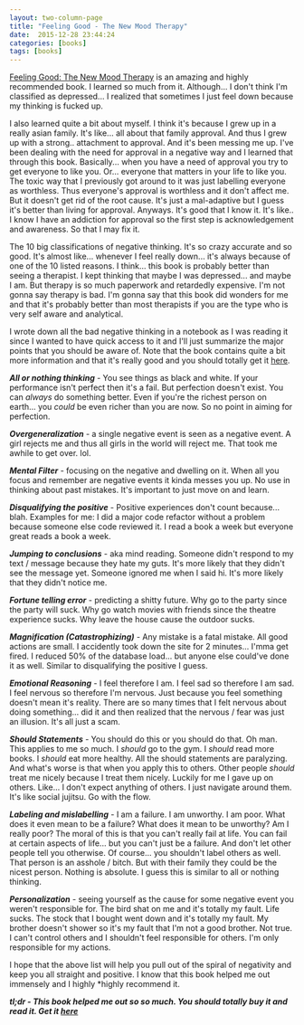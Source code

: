 ```yaml
---
layout: two-column-page 
title: "Feeling Good - The New Mood Therapy"
date:  2015-12-28 23:44:24
categories: [books]
tags: [books]
---
```

[Feeling Good: The New Mood Therapy](http://amzn.to/1ZyNKUX) is an amazing and highly recommended book. I learned so much from it. Although... I don't think I'm classified as depressed... I realized that sometimes I just feel down because my thinking is fucked up.

I also learned quite a bit about myself. I think it's because I grew up in a really asian family. It's like... all about that family approval. And thus I grew up with a strong.. attachment to approval. And it's been messing me up. I've been dealing with the need for approval in a negative way and I learned that through this book. Basically... when you have a need of approval you try to get everyone to like you. Or... everyone that matters in your life to like you. The toxic way that I previously got around to it was just labelling everyone as worthless. Thus everyone's approval is worthless and it don't affect me. But it doesn't get rid of the root cause. It's just a mal-adaptive but I guess it's better than living for approval. Anyways. It's good that I know it. It's like.. I know I have an addiction for approval so the first step is acknowledgement and awareness. So that I may fix it.

The 10 big classifications of negative thinking. It's so crazy accurate and so good. It's almost like... whenever I feel really down... it's always because of one of the 10 listed reasons. I think... this book is probably better than seeing a therapist. I kept thinking that maybe I was depressed... and maybe I am. But therapy is so much paperwork and retardedly expensive. I'm not gonna say therapy is bad. I'm gonna say that this book did wonders for me and that it's probably better than most therapists if you are the type who is very self aware and analytical.

I wrote down all the bad negative thinking in a notebook as I was reading it since I wanted to have quick access to it and I'll just summarize the major points that you should be aware of. Note that the book contains quite a bit more information and that it's really good and you should totally get it [here](http://amzn.to/1ZyNKUX).

***All or nothing thinking*** - You see things as black and white. If your performance isn't perfect then it's a fail. But perfection doesn't exist. You can *always* do something better. Even if you're the richest person on earth... you *could* be even richer than you are now. So no point in aiming for perfection.

***Overgeneralization*** - a single negative event is seen as a negative event. A girl rejects me and thus all girls in the world will reject me. That took me awhile to get over. lol.

***Mental Filter*** - focusing on the negative and dwelling on it. When all you focus and remember are negative events it kinda messes you up. No use in thinking about past mistakes. It's important to just move on and learn.

***Disqualifying the positive*** - Positive experiences don't count because... blah. Examples for me: I did a major code refactor without a problem because someone else code reviewed it. I read a book a week but everyone great reads a book a week.

***Jumping to conclusions*** - aka mind reading. Someone didn't respond to my text / message because they hate my guts. It's more likely that they didn't see the message yet. Someone ignored me when I said hi. It's more likely that they didn't notice me.

***Fortune telling error*** - predicting a shitty future. Why go to the party since the party will suck. Why go watch movies with friends since the theatre experience sucks. Why leave the house cause the outdoor sucks.

***Magnification (Catastrophizing)*** - Any mistake is a fatal mistake. All good actions are small. I accidently took down the site for 2 minutes... I'mma get fired. I reduced 50% of the database load... but anyone else could've done it as well. Similar to disqualifying the positive I guess.

***Emotional Reasoning*** - I feel therefore I am. I feel sad so therefore I am sad. I feel nervous so therefore I'm nervous. Just because you feel something doesn't mean it's reality. There are so many times that I felt nervous about doing something... did it and then realized that the nervous / fear was just an illusion. It's all just a scam.

***Should Statements*** - You should do this or you should do that. Oh man. This applies to me so much. I *should* go to the gym. I *should* read more books. I *should* eat more healthy. All the should statements are paralyzing. And what's worse is that when you apply this to others. Other people *should* treat me nicely because I treat them nicely. Luckily for me I gave up on others. Like... I don't expect anything of others. I just navigate around them. It's like social jujitsu. Go with the flow.

***Labeling and mislabelling*** - I am a failure. I am unworthy. I am poor. What does it even mean to be a failure? What does it mean to be unworthy? Am I really poor? The moral of this is that you can't really fail at life. You can fail at certain aspects of life... but you can't just be a failure. And don't let other people tell you otherwise. Of course... you shouldn't label others as well. That person is an asshole / bitch. But with their family they could be the nicest person. Nothing is absolute. I guess this is similar to all or nothing thinking.

***Personalization*** - seeing yourself as the cause for some negative event you weren't responsible for. The bird shat on me and it's totally my fault. Life sucks. The stock that I bought went down and it's totally my fault. My brother doesn't shower so it's my fault that I'm not a good brother. Not true. I can't control others and I shouldn't feel responsible for others. I'm only responsible for my actions.

I hope that the above list will help you pull out of the spiral of negativity and keep you all straight and positive. I know that this book helped me out immensely and I highly *highly recommend it.

***tl;dr - This book helped me out so so much. You should totally buy it and read it. Get it [here](http://amzn.to/1ZyNKUX)***
